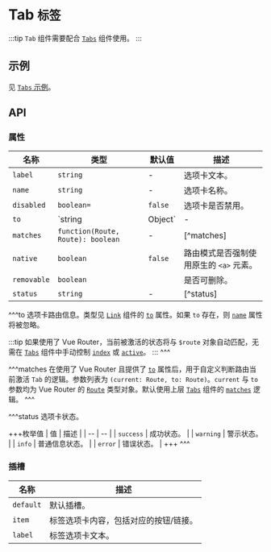 # Tab <small>标签</small>

:::tip
`Tab` 组件需要配合 [`Tabs`](./tabs) 组件使用。
:::

## 示例

见 [`Tabs` 示例](./tabs#示例)。

## API

### 属性

| 名称 | 类型 | 默认值 | 描述 |
| -- | -- | -- | -- |
| ``label`` | `string` | - | 选项卡文本。 |
| ``name`` | `string` | - | 选项卡名称。 |
| ``disabled`` | `boolean=` | `false` | 选项卡是否禁用。 |
| ``to`` | `string | Object` | - | [^to] |
| ``matches`` | `function(Route, Route): boolean` | - | [^matches] |
| ``native`` | `boolean` | `false` | 路由模式是否强制使用原生的 `<a>` 元素。 |
| ``removable`` | `boolean` | | 是否可删除。 |
| ``status`` | `string` | - | [^status] |

^^^to
选项卡路由信息。类型见 [`Link`](./link) 组件的 [`to`](./link#props-to) 属性。如果 `to` 存在，则 [`name`](#props-name) 属性将被忽略。

:::tip
如果使用了 Vue Router，当前被激活的状态将与 `$route` 对象自动匹配，无需在 [`Tabs`](./tabs) 组件中手动控制 [`index`](./tabs#props-index) 或 [`active`](./tabs#props-active)。
:::
^^^

^^^matches
在使用了 Vue Router 且提供了 [`to`](#props-to) 属性后，用于自定义判断路由当前激活 `Tab` 的逻辑。参数列表为 `(current: Route, to: Route)`。`current` 与 `to` 参数均为 Vue Router 的 [`Route`](https://router.vuejs.org/zh/api/#%E8%B7%AF%E7%94%B1%E5%AF%B9%E8%B1%A1%E5%B1%9E%E6%80%A7) 类型对象。默认使用上层 [`Tabs`](./tabs) 组件的 [`matches`](./tabs#props-matches) 逻辑。
^^^

^^^status
选项卡状态。

+++枚举值
| 值 | 描述 |
| -- | -- |
| `success` | 成功状态。 |
| `warning` | 警示状态。 |
| `info` | 普通信息状态。 |
| `error` | 错误状态。 |
+++
^^^

### 插槽

| 名称 | 描述 |
| -- | -- |
| ``default`` | 默认插槽。 |
| ``item`` | 标签选项卡内容，包括对应的按钮/链接。 |
| ``label`` | 标签选项卡文本。 |
